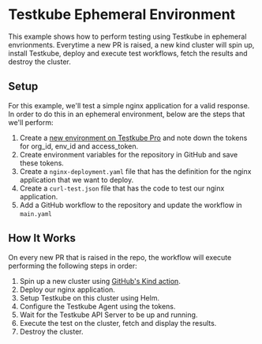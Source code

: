 # Testkube Ephemeral Environment

This example shows how to perform testing using Testkube in ephemeral envrionments. Everytime a new PR is raised, a new kind cluster will spin up, install Testkube, deploy and execute test workflows, fetch the results and destroy the cluster. 

## Setup

For this example, we'll test a simple nginx application for a valid response. In order to do this in an ephemeral environment, below are the steps that we'll perform:

1. Create a [new environment on Testkube Pro](https://docs.testkube.io/testkube-pro/articles/environment-management/#creating-a-new-environment) and note down the tokens for org_id, env_id and access_token.
2. Create environment variables for the repository in GitHub and save these tokens.
3. Create a `nginx-deployment.yaml` file that has the definition for the nginx application that we want to deploy.
4. Create a `curl-test.json` file that has the code to test our nginx application.
5. Add a GitHub workflow to the repository and update the workflow in `main.yaml`

## How It Works

On every new PR that is raised in the repo, the workflow will execute performing the following steps in order:

1. Spin up a new cluster using [GitHub's Kind action](https://github.com/marketplace/actions/kind-cluster).
2. Deploy our nginx application.
3. Setup Testkube on this cluster using Helm.
4. Configure the Testkube Agent using the tokens.
5. Wait for the Testkube API Server to be up and running.
6. Execute the test on the cluster, fetch and display the results.
7. Destroy the cluster.
